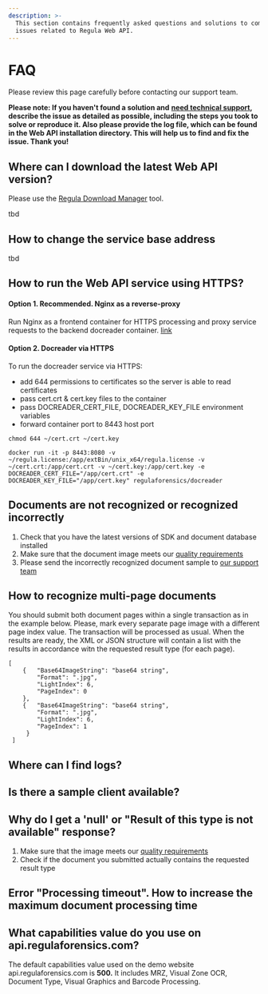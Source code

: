 ```yaml
---
description: >-
  This section contains frequently asked questions and solutions to common
  issues related to Regula Web API.
---
```


# FAQ

Please review this page carefully before contacting our support team. 

**Please note: If you haven't found a solution and** [**need technical support**](mailto:support@regulaforensics.com)**, describe the issue as detailed as possible, including the steps you took to solve or reproduce it. Also please provide the log file, which can be found in the Web API installation directory. This will help us to find and fix the issue. Thank you!**

## Where can I download the latest Web API version?

Please use the [Regula Download Manager](https://support.regulaforensics.com/hc/en-us/articles/115004219343-Regula-Downloads-Manager) tool.

tbd

## How to change the service base address

tbd

## How to run the Web API service using HTTPS?

#### Option 1. Recommended. Nginx as a reverse-proxy

Run Nginx as a frontend container for HTTPS processing and proxy service requests to the backend docreader container. [link](https://docs.nginx.com/nginx/admin-guide/web-server/reverse-proxy/)

#### Option 2. Docreader via HTTPS

To run the docreader service via HTTPS:

* add 644 permissions to certificates so the server is able to read certificates
* pass cert.crt & cert.key files to the container
* pass DOCREADER\_CERT\_FILE, DOCREADER\_KEY\_FILE environment variables
* forward container port to 8443 host port

```text
chmod 644 ~/cert.crt ~/cert.key
```

```text
docker run -it -p 8443:8080 -v ~/regula.license:/app/extBin/unix_x64/regula.license -v ~/cert.crt:/app/cert.crt -v ~/cert.key:/app/cert.key -e DOCREADER_CERT_FILE="/app/cert.crt" -e DOCREADER_KEY_FILE="/app/cert.key" regulaforensics/docreader
```

## Documents are not recognized or recognized incorrectly

1. Check that you have the latest versions of SDK and document database installed
2. Make sure that the document image meets our [quality requirements](https://docs.regulaforensics.com/home/faq/image-quality-requirements)
3. Please send the incorrectly recognized document sample to [our support team](mailto:support@regulaforensics.com)

## How to recognize multi-page documents

You should submit both document pages within a single transaction as in the example below. Please, mark every separate page image with a different page index value. The transaction will be processed as usual. When the results are ready, the XML or JSON structure will contain a list with the results in accordance witn the requested result type \(for each page\).

```text
[ 
    {   "Base64ImageString": "base64 string", 
        "Format": ".jpg", 
        "LightIndex": 6, 
        "PageIndex": 0 
    },
    {   "Base64ImageString": "base64 string", 
        "Format": ".jpg", 
        "LightIndex": 6, 
        "PageIndex": 1
     } 
 ] 
```

## Where can I find logs?

## Is there a sample client available?

## Why do I get a 'null' or "Result of this type is not available" response?

1. Make sure that the image meets our [quality requirements](https://app.gitbook.com/@regulaforensics/s/home/faq/image-quality-requirements)
2. Check if the document you submitted actually contains the requested result type

## Error "Processing timeout". How to increase the maximum document processing time

## What capabilities value do you use on api.regulaforensics.com?

The default capabilities value used on the demo website api.regulaforensics.com is **500.** It includes MRZ, Visual Zone OCR, Document Type, Visual Graphics and Barcode Processing.

